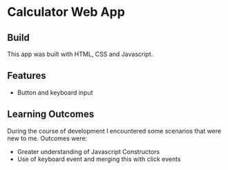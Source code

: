 # Calculator Web App


## Build
This app was built with HTML, CSS and Javascript.

## Features
* Button and keyboard input

## Learning Outcomes
During the course of development I encountered some scenarios that were new to me. Outcomes were:
* Greater understanding of Javascript Constructors
* Use of keyboard event and merging this with click events